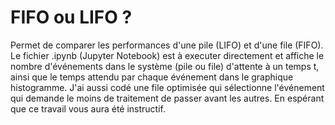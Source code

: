 # FIFO ou LIFO ?
Permet de comparer les performances d'une pile (LIFO) et d'une file (FIFO).
Le fichier .ipynb (Jupyter Notebook) est à executer directement et affiche le nombre d'événements dans le système (pile ou file) d'attente à un temps t, ainsi que le temps attendu par chaque événement dans le graphique histogramme.
J'ai aussi codé une file optimisée qui sélectionne l'événement qui demande le moins de traitement de passer avant les autres.
En espérant que ce travail vous aura été instructif.

